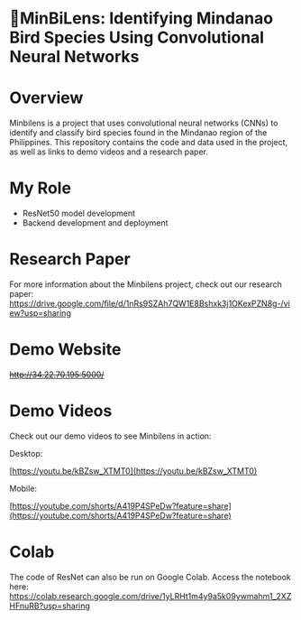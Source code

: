 # 🦜MinBiLens: Identifying Mindanao Bird Species Using Convolutional Neural Networks

# Overview
Minbilens is a project that uses convolutional neural networks (CNNs) to identify and classify bird species found in the Mindanao region of the Philippines. This repository contains the code and data used in the project, as well as links to demo videos and a research paper.

# My Role
- ResNet50 model development
- Backend development and deployment

# Research Paper
For more information about the Minbilens project, check out our research paper: https://drive.google.com/file/d/1nRs9SZAh7QW1E8Bshxk3j1OKexPZN8g-/view?usp=sharing

# Demo Website
~~http://34.22.70.195:5000/~~

# Demo Videos
Check out our demo videos to see Minbilens in action:

Desktop:

[https://youtu.be/kBZsw_XTMT0](https://youtu.be/kBZsw_XTMT0)

Mobile:

[https://youtube.com/shorts/A419P4SPeDw?feature=share](https://youtube.com/shorts/A419P4SPeDw?feature=share)

# Colab
The code of ResNet can also be run on Google Colab. Access the notebook here: https://colab.research.google.com/drive/1yLRHt1m4y9a5k09ywmahm1_2XZHFnuRB?usp=sharing


